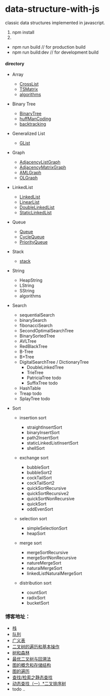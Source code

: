 # data-structure-with-js

classic data structures implemented in javascript.

1. npm install
2.
- npm run build     // for production build
- npm run build:dev // for development build


#### directory

* Array
    * [CrossList](./src/Array/CrossList.js)
    * [TSMatrix](./src/Array/TSMatrix.js)
    * [algorithms](./src/Array/algorithms.js)

* Binary Tree
    * [BinaryTree](./src/BinaryTree/BinaryTree.js)
    * [huffManCoding](./src/BinaryTree/huffManCoding.js)
    * [backtracking](./src/algorithms/backtracking.js)

* Generalized List
    * [GList](./src/GeneralizedList/GList.js)

* Graph
    * [AdjacencyListGraph](./src/Graph/AdjacencyListGraph.js)
    * [AdjacencyMatrixGraph](./src/Graph/AdjacencyMatrixGraph.js)
    * [AMLGraph](./src/Graph/AMLGraph.js)
    * [OLGraph](./src/Graph/OLGraph.js)

* LinkedList
    * [LinkedList](./src/linkedList/LinkedList.js)
    * [LinearList](./src/linkedList/LinearList.js)
    * [DoubleLinkedList](./src/linkedList/DoubleLinkedList.js)
    * [StaticLinkedList](./src/linkedList/StaticLinkedList.js)

* Queue
    * [Queue](./src/Queue/Queue.js)
    * [CycleQueue](./src/Queue/CycleQueue.js)
    * [PriorityQueue](./src/Queue/PriorityQueue.js)

* Stack
    * [stack](./src/Stack/index.js)

* String
    * HeapString
    * LString
    * SString
    * algorithms

* Search
    * sequentialSearch
    * binarySearch
    * fibonacciSearch
    * SecondOptimalSearchTree
    * BinarySortedTree
    * AVLTree
    * RedBlackTree
    * B-Tree
    * B+Tree
    * DigitalSearchTree / DictionaryTree
        * DoubleLinkedTree
        * TrieTree
        * PatriciaTree    todo
        * SuffixTree    todo
    * HashTable
    * Treap    todo
    * SplayTree    todo

* Sort
    * insertion sort
        * straightInsertSort
        * binaryInsertSort
        * path2InsertSort
        * staticLinkedListInsertSort
        * shellSort
                
    *  exchange sort
        * bubbleSort
        * bubbleSort2
        * cockTailSort
        * cockTailSort2
        * quickSortRecursive
        * quickSortRecursive2
        * quickSortNonRecursive
        * quickSort
        * oddEvenSort
                
    * selection sort
        * simpleSelectionSort
        * heapSort

    * merge sort
        * mergeSortRecursive
        * mergeSortNonRecursive
        * natureMergeSort
        * naturalMergeSort
        * linkedListNaturalMergeSort

    * distribution sort
        * countSort
        * radixSort
        * bucketSort


### 博客地址：

* [栈](http://www.html-js.com/article/2168)
* [队列](http://www.html-js.com/article/2169)
* [广义表](http://www.html-js.com/article/2084)
* [二叉树的遍历和基本操作](http://www.html-js.com/article/2170)
* [树和森林](http://www.html-js.com/article/2177)
* [最优二叉树与回溯法](http://www.html-js.com/article/2178)
* [图的概念和存储结构](http://www.html-js.com/article/2378)
* [图的遍历](http://www.html-js.com/article/2423)
* [查找/检索之静态查找](http://www.html-js.com/article/2714)
* [动态查找（一）*二叉排序树](http://www.html-js.com/article/2761)
* todo ..
